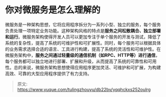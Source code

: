 # 你对微服务是怎么理解的

微服务是一种架构思想，它将应用程序拆分为一系列小型、独立的服务，每个服务负责处理一项特定业务功能。这种架构风格的特点是**服务之间松散耦合、独立部署和运行**。微服务架构使得开发人员可以更加专注于单个服务的开发与测试，降低了系统的复杂性，提高了系统的可维护性和可扩展性。同时，每个服务可以根据具体的业务需求选择合适的语言、工具进行构建，提高了系统的灵活性和可维护性。在微服务架构中，**服务之间通过轻量级的通信机制（如RPC、HTTP等）进行通信**，每个服务都可以独立地进行部署、扩展和升级，从而提高了系统的可靠性和可用性。总的来说，微服务架构思想使得应用程序更加灵活、可维护和可扩展，为构建高效、可靠的大型应用程序提供了有力支持。



> 原文: <https://www.yuque.com/tulingzhouyu/db22bv/yqqhckxs252oulrg>